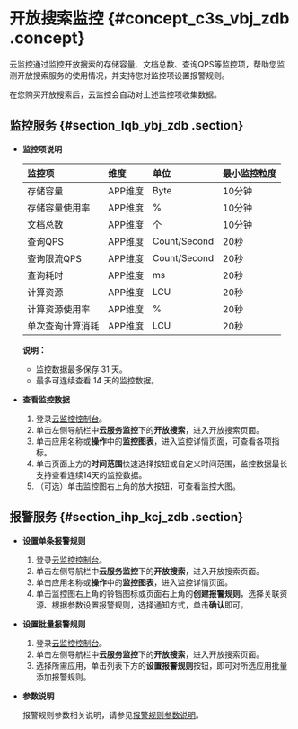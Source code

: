 # 开放搜索监控 {#concept_c3s_vbj_zdb .concept}

云监控通过监控开放搜索的存储容量、文档总数、查询QPS等监控项，帮助您监测开放搜索服务的使用情况，并支持您对监控项设置报警规则。

在您购买开放搜索后，云监控会自动对上述监控项收集数据。

## 监控服务 {#section_lqb_ybj_zdb .section}

-   **监控项说明** 

    |监控项|维度|单位|最小监控粒度|
    |:--|:-|:-|:-----|
    |存储容量|APP维度|Byte|10分钟|
    |存储容量使用率|APP维度|%|10分钟|
    |文档总数|APP维度|个|10分钟|
    |查询QPS|APP维度|Count/Second|20秒|
    |查询限流QPS|APP维度|Count/Second|20秒|
    |查询耗时|APP维度|ms|20秒|
    |计算资源|APP维度|LCU|20秒|
    |计算资源使用率|APP维度|%|20秒|
    |单次查询计算消耗|APP维度|LCU|20秒|

    **说明：** 

    -   监控数据最多保存 31 天。
    -   最多可连续查看 14 天的监控数据。
-   **查看监控数据** 
    1.  登录[云监控控制台](https://cloudmonitor.console.aliyun.com)。
    2.  单击左侧导航栏中**云服务监控**下的**开放搜索**，进入开放搜索页面。
    3.  单击应用名称或**操作**中的**监控图表**，进入监控详情页面，可查看各项指标。
    4.  单击页面上方的**时间范围**快速选择按钮或自定义时间范围，监控数据最长支持查看连续14天的监控数据。
    5.  （可选）单击监控图右上角的放大按钮，可查看监控大图。

## 报警服务 {#section_ihp_kcj_zdb .section}

-   **设置单条报警规则** 
    1.  登录[云监控控制台](https://cloudmonitor.console.aliyun.com)。
    2.  单击左侧导航栏中**云服务监控**下的**开放搜索**，进入开放搜索页面。
    3.  单击应用名称或**操作**中的**监控图表**，进入监控详情页面。
    4.  单击监控图右上角的铃铛图标或页面右上角的**创建报警规则**，选择关联资源、根据参数设置报警规则，选择通知方式，单击**确认**即可。
-   **设置批量报警规则** 
    1.  登录[云监控控制台](https://cloudmonitor.console.aliyun.com)。
    2.  单击左侧导航栏中**云服务监控**下的**开放搜索**，进入开放搜索页面。
    3.  选择所需应用，单击列表下方的**设置报警规则**按钮，即可对所选应用批量添加报警规则。
-   **参数说明** 

    报警规则参数相关说明，请参见[报警规则参数说明](cn.zh-CN/用户指南/报警服务/报警规则/报警规则参数说明.md#)。


